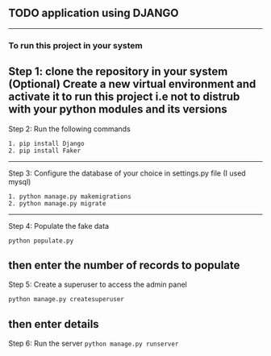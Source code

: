 ## TODO application using DJANGO

---

### To run this project in your system

Step 1: clone the repository in your system
(Optional) Create a new virtual environment and activate it to run this project i.e not to distrub with your python modules and its versions
---
Step 2: Run the following commands
```
1. pip install Django
2. pip install Faker
```
---
Step 3: Configure the database of your choice in settings.py file (I used mysql)
```
1. python manage.py makemigrations
2. python manage.py migrate
```
---
Step 4: Populate the fake data
```
python populate.py
````
then enter the number of records to populate
---
Step 5: Create a superuser to access the admin panel
```
python manage.py createsuperuser
```
then enter details
---
Step 6: Run the server
`python manage.py runserver`
